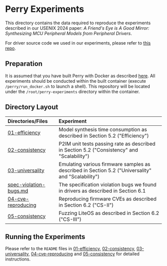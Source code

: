 # Perry Experiments

This directory contains the data required to reproduce the experiments described in our USENIX 2024 paper: *A Friend's Eye is A Good Mirror: Synthesizing MCU Peripheral Models from Peripheral Drivers*.

For driver source code we used in our experiments, please refer to [this repo](https://github.com/VoodooChild99/perry-drivers).

## Preparation
It is assumed that you have built Perry with Docker as described [here](https://github.com/VoodooChild99/perry?tab=readme-ov-file#build-with-docker). All experiments should be conducted within the built container (execute `/perry/run_docker.sh` to launch a shell). This repository will be located under the `/root/perry-experiments` directory within the container.

## Directory Layout
| Directories/Files | Experiment |
| :--- | :--- |
| [01-efficiency](./01-efficiency) | Model synthesis time consumption as described in Section 5.2 ("Efficiency") |
| [02-consistency](./02-consistency) | P2IM unit tests passing rate as described in Section 5.2 ("Consistency" and "Scalability") |
| [03-universality](./03-universality) | Emulating various firmware samples as described in Section 5.2 ("Universality" and "Scalability") |
| [spec-violation-bugs.md](./spec-violation-bugs.md) | The specification violation bugs we found in drivers as described in Section 6.1 |
| [04-cve-reproducing](./04-cve-reproduce) | Reproducing firmware CVEs as described in Section 6.2 ("CS-II") |
| [05-consistency](./05-liteos-fuzzing) | Fuzzing LiteOS as described in Section 6.2 ("CS-III") |

## Running the Experiments
Please refer to the `README` files in [01-efficiency](./01-efficiency), [02-consistency](./02-consistency), [03-universality](./03-universality), [04-cve-reproducing](./04-cve-reproduce) and [05-consistency](./05-liteos-fuzzing) for detailed instructions.
